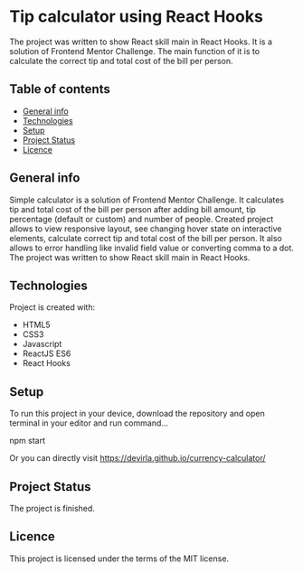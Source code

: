 # Tip calculator using React Hooks
The project was written to show React skill main in React Hooks. It is a solution of Frontend Mentor Challenge. 
The main function of it is to calculate the correct tip and total cost of the bill per person.

## Table of contents
* [General info](#general-info)
* [Technologies](#technologies)
* [Setup](#setup)
* [Project Status](#project-status)
* [Licence](#licence)

## General info
Simple calculator is a solution of Frontend Mentor Challenge. It calculates tip and total cost of the bill per person after adding bill amount, tip percentage (default or custom) and number of people. 
Created project allows to view responsive layout, see changing hover state on interactive elements, calculate correct tip and total cost of the bill per person. It also allows to error handling like invalid field value or converting comma to a dot.
The project was written to show React skill main in React Hooks.

## Technologies
Project is created with:

* HTML5
* CSS3
* Javascript
* ReactJS ES6
* React Hooks

## Setup

 To run this project in your device, download the repository and open terminal in your editor and run command…

npm start

 Or you can directly visit
 https://devirla.github.io/currency-calculator/

## Project Status
The project is finished. 

## Licence
This project is licensed under the terms of the MIT license.